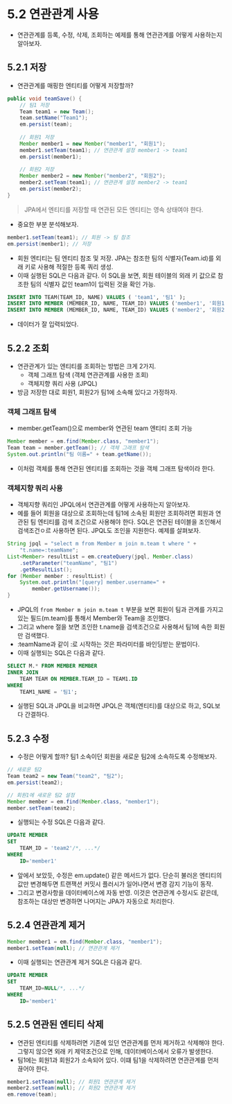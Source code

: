 # 5.2 연관관계 사용
- 연관관계를 등록, 수정, 삭제, 조회하는 예제를 통해 연관관계를 어떻게 사용하는지 알아보자.

## 5.2.1 저장
- 연관관계를 매핑한 엔티티를 어떻게 저장할까?
```java
public void teamSave() {
    // 팀1 저장
    Team team1 = new Team();
    team.setName("Team1");
    em.persist(team);
    
    // 회원1 저장
    Member member1 = new Member("member1", "회원1");
    member1.setTeam(team1); // 연관관계 설정 member1 -> team1
    em.persist(member1);
    
    // 회원2 저장
    Member member2 = new Member("member2", "회원2");
    member2.setTeam(team1); // 연관관계 설정 member2 -> team1
    em.persist(member2);
}
```
> JPA에서 엔티티를 저장할 때 연관된 모든 엔티티는 영속 상태여야 한다.
- 중요한 부분 분석해보자.
```java
member1.setTeam(team1); // 회원 -> 팀 참조
em.persist(member1); // 저장
```
- 회원 엔티티는 팀 엔티티 참조 및 저장. JPA는 참조한 팀의 식별자(Team.id)를 외래 키로 사용해 적절한 등록 쿼리 생성.
- 이때 실행된 SQL은 다음과 같다. 이 SQL을 보면, 회원 테이블의 외래 키 값으로 참조한 팀의 식별자 값인 team1이 입력된 것을 확인 가능.
```sql
INSERT INTO TEAM(TEAM_ID, NAME) VALUES ( 'team1', '팀1' );
INSERT INTO MEMBER (MEMBER_ID, NAME, TEAM_ID) VALUES ('member1', '회원1', 'team1');
INSERT INTO MEMBER (MEMBER_ID, NAME, TEAM_ID) VALUES ('member2', '회원2', 'team1');
```
- 데이터가 잘 입력되었다.

## 5.2.2 조회
- 연관관계가 있는 엔티티를 조회하는 방법은 크게 2가지.
  - 객체 그래프 탐색 (객체 연관관계를 사용한 조회)
  - 객체지향 쿼리 사용 (JPQL)
- 방금 저장한 대로 회원1, 회원2가 팀1에 소속해 있다고 가정하자.

### 객체 그래프 탐색
- member.getTeam()으로 member와 연관된 team 엔티티 조회 가능
```java
Member member = em.find(Member.class, "member1");
Team team = member.getTeam(); // 객체 그래프 탐색
System.out.println("팀 이름=" + team.getName());
```
- 이처럼 객체를 통해 연관된 엔티티를 조회하는 것을 객체 그래프 탐색이라 한다.

### 객체지향 쿼리 사용
- 객체지향 쿼리인 JPQL에서 연관관계를 어떻게 사용하는지 알아보자.
- 예를 들어 회원을 대상으로 조회하는데 팀1에 소속된 회원만 조회하려면 회원과 연관된 팀 엔티티를 검색 조건으로 사용해야 한다. SQL은 연관된 테이블을 조인해서
검색조건ㅇ르 사용하면 된다. JPQL도 조인을 지원한다. 예제를 살펴보자.
```java
String jpql = "select m from Member m join m.team t where " + 
    "t.name=:teamName";
List<Member> resultList = em.createQuery(jpql, Member.class)
    .setParameter("teamName", "팀1")
    .getResultList();
for (Member member : resultList) {
    System.out.println("[query] member.username=" +
        member.getUsername());
}
```
- JPQL의 `from Member m join m.team t` 부분을 보면 회원이 팀과 관계를 가지고 있는 필드(m.team)를 통해서 Member와 Team을 조인했다.
- 그리고 where 절을 보면 조인한 t.name을 검색조건으로 사용해서 팀1에 속한 회원만 검색했다.
- :teamName과 같이 :로 시작하는 것은 파라미터를 바인딩받는 문법이다.
- 이때 실행되는 SQL은 다음과 같다.
```sql
SELECT M.* FROM MEMBER MEMBER
INNER JOIN
    TEAM TEAM ON MEMBER.TEAM_ID = TEAM1.ID
WHERE 
    TEAM1_NAME = '팀1';
```
- 실행된 SQL과 JPQL을 비교하면 JPQL은 객체(엔티티)를 대상으로 하고, SQL보다 간결하다.

## 5.2.3 수정
- 수정은 어떻게 할까? 팀1 소속이던 회원을 새로운 팀2에 소속하도록 수정해보자.
```java
// 새로운 팀2
Team team2 = new Team("team2", "팀2");
em.persist(team2);

// 회원1에 새로운 팀2 설정
Member member = em.find(Member.class, "member1");
member.setTeam(team2);
```
- 실행되는 수정 SQL은 다음과 같다.
```sql
UPDATE MEMBER
SET
    TEAM_ID = 'team2'/*, ...*/
WHERE
    ID='member1'
```
- 앞에서 보았듯, 수정은 em.update() 같은 메서드가 없다. 단순히 불러온 엔티티의 값만 변경해두면 트랜잭션 커밋시 플러시가 일어나면서 변경 감지 기능이 동작.
- 그리고 변경사항을 데이터베이스에 자동 반영. 이것은 연관관계 수정시도 같은데, 참조하는 대상만 변경하면 나머지는 JPA가 자동으로 처리한다.

## 5.2.4 연관관계 제거
```java
Member member1 = em.find(Member.class, "member1");
member1.setTeam(null); // 연관관계 제거
```
- 이때 실행되는 연관관계 제거 SQL은 다음과 같다.
```sql
UPDATE MEMBER
SET
    TEAM_ID=NULL/*, ...*/
WHERE
    ID='member1'
```

## 5.2.5 연관된 엔티티 삭제
- 연관된 엔티티를 삭제하려면 기존에 있던 연관관계를 먼저 제거하고 삭제해야 한다. 그렇지 않으면 외래 키 제약조건으로 인해, 데이터베이스에서 오류가 발생한다.
- 팀1에는 회원1과 회원2가 소속되어 있다. 이떄 팀1을 삭제하려면 연관관계를 먼저 끊어야 한다.
```java
member1.setTeam(null); // 회원1 연관관계 제거
member2.setTeam(null); // 회원2 연관관계 제거
em.remove(team);
```
